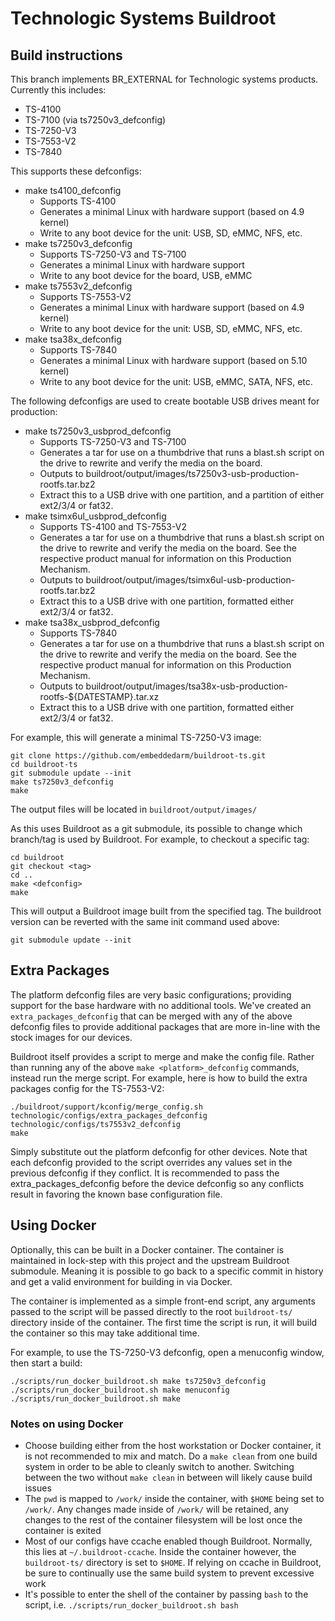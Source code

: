 
# Technologic Systems Buildroot

## Build instructions
This branch implements BR_EXTERNAL for Technologic systems products.  Currently this includes:

* TS-4100
* TS-7100 (via ts7250v3_defconfig)
* TS-7250-V3
* TS-7553-V2
* TS-7840

This supports these defconfigs:
* make ts4100_defconfig
	* Supports TS-4100
	* Generates a minimal Linux with hardware support (based on 4.9 kernel)
	* Write to any boot device for the unit: USB, SD, eMMC, NFS, etc.
* make ts7250v3_defconfig
	* Supports TS-7250-V3 and TS-7100
	* Generates a minimal Linux with hardware support
	* Write to any boot device for the board, USB, eMMC
* make ts7553v2_defconfig
	* Supports TS-7553-V2
	* Generates a minimal Linux with hardware support (based on 4.9 kernel)
	* Write to any boot device for the unit: USB, SD, eMMC, NFS, etc.
* make tsa38x_defconfig
	* Supports TS-7840
	* Generates a minimal Linux with hardware support (based on 5.10 kernel)
	* Write to any boot device for the unit: USB, eMMC, SATA, NFS, etc.

The following defconfigs are used to create bootable USB drives meant for production:
* make ts7250v3_usbprod_defconfig
	* Supports TS-7250-V3 and TS-7100
	* Generates a tar for use on a thumbdrive that runs a blast.sh script on the drive to rewrite and verify the media on the board.
	* Outputs to buildroot/output/images/ts7250v3-usb-production-rootfs.tar.bz2
	* Extract this to a USB drive with one partition, and a partition of either ext2/3/4 or fat32.
* make tsimx6ul_usbprod_defconfig
	* Supports TS-4100 and TS-7553-V2
	* Generates a tar for use on a thumbdrive that runs a blast.sh script on the drive to rewrite and verify the media on the board. See the respective product manual for information on this Production Mechanism.
	* Outputs to buildroot/output/images/tsimx6ul-usb-production-rootfs.tar.bz2
	* Extract this to a USB drive with one partition, formatted either ext2/3/4 or fat32.
* make tsa38x_usbprod_defconfig
	* Supports TS-7840
	* Generates a tar for use on a thumbdrive that runs a blast.sh script on the drive to rewrite and verify the media on the board. See the respective product manual for information on this Production Mechanism.
	* Outputs to buildroot/output/images/tsa38x-usb-production-rootfs-${DATESTAMP}.tar.xz
	* Extract this to a USB drive with one partition, formatted either ext2/3/4 or fat32.


For example, this will generate a minimal TS-7250-V3 image:

    git clone https://github.com/embeddedarm/buildroot-ts.git
    cd buildroot-ts
    git submodule update --init
    make ts7250v3_defconfig
    make

The output files will be located in `buildroot/output/images/`


As this uses Buildroot as a git submodule, its possible to change which branch/tag is used by Buildroot. For example, to checkout a specific tag:

    cd buildroot
    git checkout <tag>
    cd ..
    make <defconfig>
    make

This will output a Buildroot image built from the specified tag. The buildroot version can be reverted with the same init command used above:

    git submodule update --init

## Extra Packages

The platform defconfig files are very basic configurations; providing support for the base hardware with no additional tools. We've created an `extra_packages_defconfig` that can be merged with any of the above defconfig files to provide additional packages that are more in-line with the stock images for our devices.

Buildroot itself provides a script to merge and make the config file. Rather than running any of the above `make <platform>_defconfig` commands, instead run the merge script. For example, here is how to build the extra packages config for the TS-7553-V2:

    ./buildroot/support/kconfig/merge_config.sh technologic/configs/extra_packages_defconfig technologic/configs/ts7553v2_defconfig
    make

Simply substitute out the platform defconfig for other devices. Note that each defconfig provided to the script overrides any values set in the previous defconfig if they conflict. It is recommended to pass the extra_packages_defconfig before the device defconfig so any conflicts result in favoring the known base configuration file.

## Using Docker
Optionally, this can be built in a Docker container. The container is maintained in lock-step with this project and the upstream Buildroot submodule. Meaning it is possible to go back to a specific commit in history and get a valid environment for building in via Docker.

The container is implemented as a simple front-end script, any arguments passed to the script will be passed directly to the root `buildroot-ts/` directory inside of the container. The first time the script is run, it will build the container so this may take additional time.

For example, to use the TS-7250-V3 defconfig, open a menuconfig window, then start a build:

    ./scripts/run_docker_buildroot.sh make ts7250v3_defconfig
    ./scripts/run_docker_buildroot.sh make menuconfig
    ./scripts/run_docker_buildroot.sh make

### Notes on using Docker

* Choose building either from the host workstation or Docker container, it is not recommended to mix and match. Do a `make clean` from one build system in order to be able to cleanly switch to another. Switching between the two without `make clean` in between will likely cause build issues
* The `pwd` is mapped to `/work/` inside the container, with `$HOME` being set to `/work/`. Any changes made inside of `/work/` will be retained, any changes to the rest of the container filesystem will be lost once the container is exited
* Most of our configs have ccache enabled though Buildroot. Normally, this lies at `~/.buildroot-ccache`. Inside the container however, the `buildroot-ts/` directory is set to `$HOME`. If relying on ccache in Buildroot, be sure to continually use the same build system to prevent excessive work
* It's possible to enter the shell of the container by passing `bash` to the script, i.e. `./scripts/run_docker_buildroot.sh bash`
